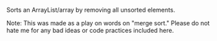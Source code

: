 Sorts an ArrayList/array by removing all unsorted elements.

Note: This was made as a play on words on "merge sort." Please do not hate me for any bad ideas
or code practices included here.